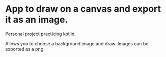 # App to draw on a canvas and export it as an image.

Personal project practicing kotlin.

Allows you to choose a background image and draw. Images can be exported as a png.
